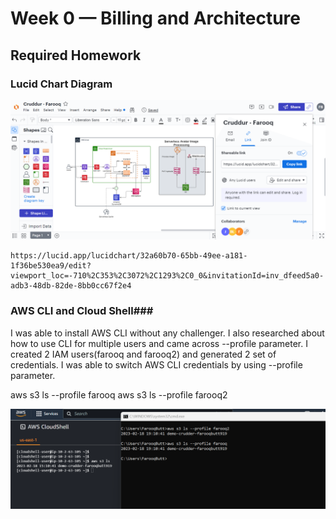 # Week 0 — Billing and Architecture

## Required Homework ##

### Lucid Chart Diagram ###
![Diagram](assets/cruddur.png)

```
https://lucid.app/lucidchart/32a60b70-65bb-49ee-a181-1f36be530ea9/edit?viewport_loc=-710%2C353%2C3072%2C1293%2C0_0&invitationId=inv_dfeed5a0-adb3-48db-82de-8bb0cc67f2e4

```

### AWS CLI and Cloud Shell###

I was able to install AWS CLI without any challenger. I also researched about how to use CLI for multiple users and came across --profile parameter. I created 2 IAM users(farooq and farooq2) and generated 2 set of credentials. I was able to switch AWS CLI credentials by using --profile parameter.

aws s3 ls --profile farooq 
aws s3 ls --profile farooq2

![Diagram](assets/awscli.png)
